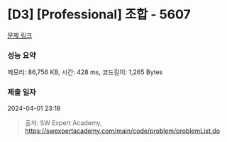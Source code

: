 # [D3] [Professional] 조합 - 5607 

[문제 링크](https://swexpertacademy.com/main/code/problem/problemDetail.do?contestProbId=AWXGKdbqczEDFAUo) 

### 성능 요약

메모리: 86,756 KB, 시간: 428 ms, 코드길이: 1,265 Bytes

### 제출 일자

2024-04-01 23:18



> 출처: SW Expert Academy, https://swexpertacademy.com/main/code/problem/problemList.do